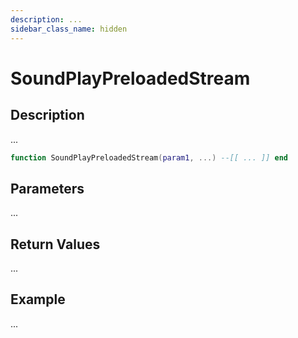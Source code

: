 ```yaml
---
description: ...
sidebar_class_name: hidden
---
```


# SoundPlayPreloadedStream

## Description

...

```lua
function SoundPlayPreloadedStream(param1, ...) --[[ ... ]] end
```

## Parameters

...

## Return Values

...

## Example

...

